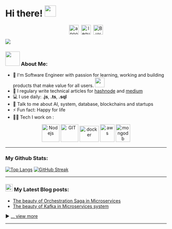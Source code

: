 # Hi there! <img src="https://github.com/TheDudeThatCode/TheDudeThatCode/blob/master/Assets/Hi.gif" width="35" />
<p align="center">
<a href="https://twitter.com/quangle_98" target="blank"><img align="center" src="https://cdn.jsdelivr.net/npm/simple-icons@3.0.1/icons/twitter.svg" alt="apoorv__tyagi" height="30" width="30" /></a>&nbsp;
<a href="https://linkedin.com/in/quang-le-448606197/" target="blank"><img align="center" src="https://cdn.jsdelivr.net/npm/simple-icons@3.0.1/icons/linkedin.svg" alt="lequocduyquang" height="30" width="30" /></a>&nbsp;
<a href="https://www.buymeacoffee.com/quangle98"><img align="center" alt="Buy me a Coffee" width="30px" src="https://cdn.jsdelivr.net/npm/simple-icons@3.0.1/icons/buymeacoffee.svg" /></a>
</p>

![](https://camo.githubusercontent.com/992babdffd8c74a1502de375fbdf7e4d54773242/68747470733a2f2f6d656469612e67697068792e636f6d2f6d656469612f53576f536b4e36447854737a71494b4571762f67697068792e676966)

### <img src="https://github.com/TheDudeThatCode/TheDudeThatCode/blob/master/Assets/Developer.gif" width="45" /> About Me:
- 🏦 I'm Software Engineer with passion for learning, working and building products that make value for all users. 
      <img src="https://media.giphy.com/media/WUlplcMpOCEmTGBtBW/giphy.gif" width="30">
- 📝 I regulary write technical articles for [hashnode](https://quangle.hashnode.dev) and [medium](https://medium.com/@quangle98)
- 💻 I use daily: **.js**, **.ts**, **.sql**
- 💬 Talk to me about AI, system, database, blockchains and startups
- ⚡ Fun fact: Happy for life
- 🧑‍💻 Tech I work on :

<p align="center">
      <img src="https://www.vectorlogo.zone/logos/nodejs/nodejs-icon.svg" alt="Nodejs" width="55" height="55"/>
      <img src="https://www.vectorlogo.zone/logos/git-scm/git-scm-icon.svg" alt="GIT" width="55" height="55"/> 
      <img src="https://www.vectorlogo.zone/logos/docker/docker-official.svg" alt="docker" width="60" height="50"/>
      <img src="https://www.vectorlogo.zone/logos/postgresql/postgresql-icon.svg" alt="aws" width="45" height="55"/>
      <img src="https://www.vectorlogo.zone/logos/mongodb/mongodb-icon.svg" alt="mongodb" width="45" height="55"/>
</p>

---
### My Github Stats:
[![Top Langs](https://github-readme-stats.vercel.app/api/top-langs/?username=lequocduyquang&layout=compact&text_color=daf7dc&bg_color=151515&hide=css,html,php)](https://github.com/lequocduyquang/github-readme-stats)
[![GitHub Streak](https://github-readme-streak-stats.herokuapp.com/?user=lequocduyquang&theme=dark)](https://git.io/streak-stats)

<!--START_SECTION:waka-->

<!--END_SECTION:waka-->

---

### <img src = "https://media1.giphy.com/media/JZ40cnfnN11KycrvMF/giphy.gif?cid=ecf05e47a0n3gi1bfqntqmob8g9aid1oyj2wr3ds3mg700bl&rid=giphy.gif" width = '23' /> My Latest Blog posts:
<!-- BLOG-POST-LIST:START -->
- [The beauty of Orchestration Saga in Microservices](https://quangle.hashnode.dev/the-beauty-of-orchestration-saga-in-microservices)
- [The beauty of Kafka in Microservices system](https://quangle.hashnode.dev/the-beauty-of-kafka-in-microservices-system)
<!-- BLOG-POST-LIST:END -->

▶ [... view more](https://quangle.hashnode.dev/)

---

